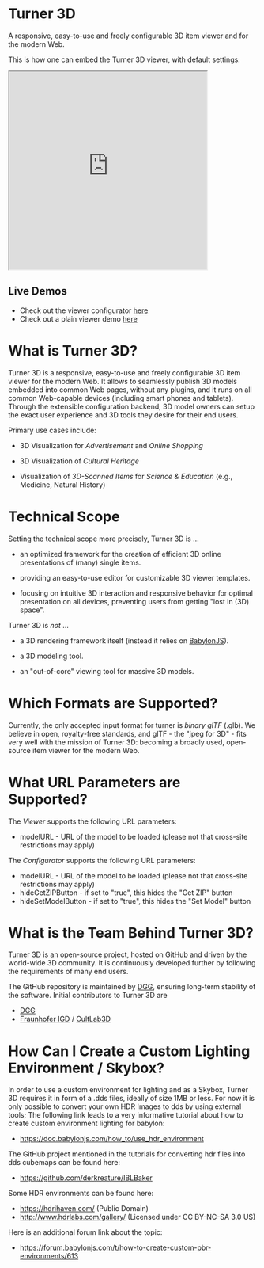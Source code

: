 # Turner 3D
A responsive, easy-to-use and freely configurable 3D item viewer and for the modern Web.

This is how one can embed the Turner 3D viewer, with default settings:
<div>
  <iframe width="400" height="400" src="https://dgg3d.github.io/turner/viewer/?modelURL=scene.glb"></iframe>
</div>


## Live Demos
* Check out the viewer configurator [here](https://dgg3d.github.io/turner/configurator/?modelURL=scene.glb)
* Check out a plain viewer demo [here](https://dgg3d.github.io/turner/viewer/?modelURL=scene.glb)


# What is Turner 3D?
Turner 3D is a responsive, easy-to-use and freely configurable 3D item viewer for the modern Web. It allows to seamlessly publish 3D models embedded into common Web pages, without any plugins, and it runs on all common Web-capable devices (including smart phones and tablets). Through the extensible configuration backend, 3D model owners can setup the exact user experience and 3D tools they desire for their end users.

Primary use cases include:

* 3D Visualization for *Advertisement* and *Online Shopping*

* 3D Visualization of *Cultural Heritage*

* Visualization of *3D-Scanned Items* for *Science & Education* (e.g., Medicine, Natural History)


# Technical Scope

Setting the technical scope more precisely, Turner 3D is ...

* an optimized framework for the creation of efficient 3D online presentations of (many) single items.

* providing an easy-to-use editor for customizable 3D viewer templates.

* focusing on intuitive 3D interaction and responsive behavior for optimal presentation on all devices, preventing users from getting "lost in (3D) space".


Turner 3D is *not* ...

* a 3D rendering framework itself (instead it relies on [BabylonJS](https://www.babylonjs.com/)).

* a 3D modeling tool.

* an "out-of-core" viewing tool for massive 3D models.


# Which Formats are Supported?

Currently, the only accepted input format for turner is *binary glTF* (.glb).
We believe in open, royalty-free standards, and glTF - the "jpeg for 3D" - fits very well with the mission of Turner 3D: becoming a broadly used, open-source item viewer for the modern Web.


# What URL Parameters are Supported?

The *Viewer* supports the following URL parameters:

* modelURL - URL of the model to be loaded (please not that cross-site restrictions may apply)

The *Configurator* supports the following URL parameters:

* modelURL - URL of the model to be loaded (please not that cross-site restrictions may apply)
* hideGetZIPButton - if set to "true", this hides the "Get ZIP" button
* hideSetModelButton - if set to "true", this hides the "Set Model" button


# What is the Team Behind Turner 3D?

Turner 3D is an open-source project, hosted on [GitHub](https://github.com/DGG3D/turner) and driven by the world-wide 3D community.
It is continuously developed further by following the requirements of many end users.

The GitHub repository is maintained by [DGG](https://github.com/DGG3D), ensuring long-term stability of the software.
Initial contributors to Turner 3D are
* [DGG](http://www.dgg3d.com)
* [Fraunhofer IGD](https://www.igd.fraunhofer.de/en) / [CultLab3D](https://www.cultlab3d.de/)


# How Can I Create a Custom Lighting Environment / Skybox?

In order to use a custom environment for lighting and as a Skybox, Turner 3D requires it in form of a .dds files, ideally of size 1MB or less. For now it is only possible to convert your own HDR Images to dds by using external tools; The following link leads to a very informative tutorial about how to create custom environment lighting for babylon:

* https://doc.babylonjs.com/how_to/use_hdr_environment

The GitHub project mentioned in the tutorials for converting hdr files into dds cubemaps can be found here:

* https://github.com/derkreature/IBLBaker

Some HDR environments can be found here:
* https://hdrihaven.com/ (Public Domain)
* http://www.hdrlabs.com/gallery/ (Licensed under CC BY-NC-SA 3.0 US)

Here is an additional forum link about the topic:
* https://forum.babylonjs.com/t/how-to-create-custom-pbr-environments/613


